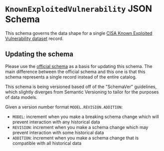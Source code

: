 # `KnownExploitedVulnerability` JSON Schema

This schema governs the data shape for a single [CISA Known Exploited Vulnerability dataset](https://www.cisa.gov/known-exploited-vulnerabilities-catalog) record.


## Updating the schema

Please use the [official schema](https://www.cisa.gov/sites/default/files/feeds/known_exploited_vulnerabilities_schema.json) as a basis for updating this schema. The main difference between the official schema and this one is that this schema represents a single record instead of the entire catalog.

This schema is being versioned based off of the "SchemaVer" guidelines, which slightly diverges from Semantic Versioning to tailor for the purposes of data models.

Given a version number format `MODEL.REVISION.ADDITION`:

- `MODEL`: increment when you make a breaking schema change which will prevent interaction with any historical data
- `REVISION`: increment when you make a schema change which may prevent interaction with some historical data
- `ADDITION`: increment when you make a schema change that is compatible with all historical data

